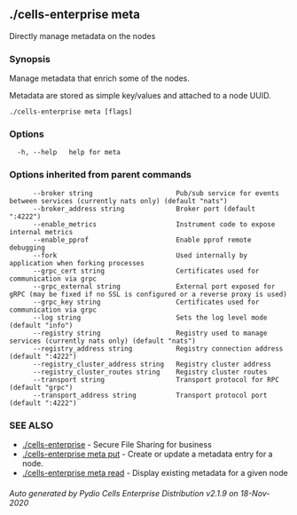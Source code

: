 ## ./cells-enterprise meta

Directly manage metadata on the nodes

### Synopsis

Manage metadata that enrich some of the nodes.

Metadata are stored as simple key/values and attached to a node UUID.


```
./cells-enterprise meta [flags]
```

### Options

```
  -h, --help   help for meta
```

### Options inherited from parent commands

```
      --broker string                     Pub/sub service for events between services (currently nats only) (default "nats")
      --broker_address string             Broker port (default ":4222")
      --enable_metrics                    Instrument code to expose internal metrics
      --enable_pprof                      Enable pprof remote debugging
      --fork                              Used internally by application when forking processes
      --grpc_cert string                  Certificates used for communication via grpc
      --grpc_external string              External port exposed for gRPC (may be fixed if no SSL is configured or a reverse proxy is used)
      --grpc_key string                   Certificates used for communication via grpc
      --log string                        Sets the log level mode (default "info")
      --registry string                   Registry used to manage services (currently nats only) (default "nats")
      --registry_address string           Registry connection address (default ":4222")
      --registry_cluster_address string   Registry cluster address
      --registry_cluster_routes string    Registry cluster routes
      --transport string                  Transport protocol for RPC (default "grpc")
      --transport_address string          Transport protocol port (default ":4222")
```

### SEE ALSO

* [./cells-enterprise](./cells-enterprise)	 - Secure File Sharing for business
* [./cells-enterprise meta put](./cells-enterprise-meta-put)	 - Create or update a metadata entry for a node.
* [./cells-enterprise meta read](./cells-enterprise-meta-read)	 - Display existing metadata for a given node

###### Auto generated by Pydio Cells Enterprise Distribution v2.1.9 on 18-Nov-2020
